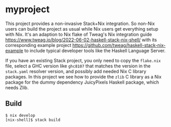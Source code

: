 # myproject
This project provides a non-invasive Stack+Nix integration. So non-Nix users can build the project as usual while Nix users get everything
setup with Nix. It's an adaption to Nix flake of Tweag's Nix integration guide
https://www.tweag.io/blog/2022-06-02-haskell-stack-nix-shell/ with its corresponding example project https://github.com/tweag/haskell-stack-nix-example
to include typical developer tools like the Haskell Language Server. 

If you have an existing Stack project, you only need to copy the `flake.nix` file, select a GHC version like `ghc8107` that matches the version in the
`stack.yaml` resolver version, and possibly add needed Nix C library packages. In this project we see how to provide the `zlib` C library as a Nix package
for the dummy dependency JuicyPixels Haskell package, which needs Zlib.


## Build
```shell
$ nix develop
[nix-shell]$ stack build
```
